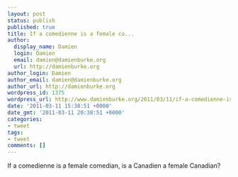 ```yaml
---
layout: post
status: publish
published: true
title: If a comedienne is a female co...
author:
  display_name: Damien
  login: Damien
  email: damien@damienburke.org
  url: http://damienburke.org
author_login: Damien
author_email: damien@damienburke.org
author_url: http://damienburke.org
wordpress_id: 1375
wordpress_url: http://www.damienburke.org/2011/03/11/if-a-comedienne-is-a-female-co/
date: '2011-03-11 15:38:51 +0000'
date_gmt: '2011-03-11 20:38:51 +0000'
categories:
- tweet
tags:
- tweet
comments: []
---
```

<p>If a comedienne is a female comedian, is a Canadien a female Canadian?</p>
